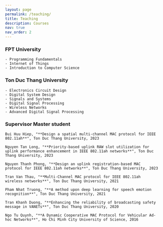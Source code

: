 ```yaml
---
layout: page
permalink: /teaching/
title: Teaching
description: Courses
nav: true
nav_order: 2
---
```


### FPT University

    - Programming Fundamentals  
    - Internet of Things  
    - Introduction to Computer Science  

### Ton Duc Thang University  

    - Electronics Circuit Design 
    - Digital System Design       
    - Signals and Systems  
    - Digital Signal Processing  
    - Wireless Networks  
    - Advanced Digital Signal Processing  

### Supervisor Master student

    Bui Huu Hiep, "**Design a spatial multi-channel MAC protocol for IEEE 802.11ah**", Ton Duc Thang University, 2023

    Nguyen Tan Long, "**Priority-based uplink RAW slot utilization for uplink performance enhancement in IEEE 802.11ah networks**", Ton Duc Thang University, 2023

    Nguyen Thanh Phong, "**Design an uplink registration-based MAC protocol for IEEE 802.11ah networks**", Ton Duc Thang University, 2023

    Tran Van Thau, "**Multi-Channel MAC protocol for IEEE 802.11ah wireless networks**", Ton Duc Thang University, 2021

    Pham Nhat Truong, "**A method upon deep learning for speech emotion recognition**", Ton Duc Thang University, 2021

    Tran Khanh Duong, "**Enhancing the reliability of broadcasting safety message in VANETs**", Ton Duc Thang University, 2020 

    Ngo Tu Quynh, "**A Dynamic Cooperative MAC Protocol for Vehicular Ad-hoc Networks**", Ho Chi Minh City University of Science, 2016 

<!-- For now, this page is assumed to be a static description of your courses. You can convert it to a collection similar to `_projects/` so that you can have a dedicated page for each course.

Organize your courses by years, topics, or universities, however you like! -->
